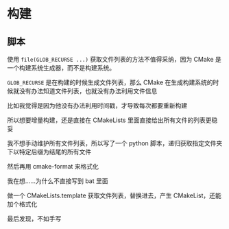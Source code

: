 # 构建

## 脚本

使用 `file(GLOB_RECURSE ...)` 获取文件列表的方法不值得采纳，因为 CMake 是一个构建系统生成器，而不是构建系统。

`GLOB_RECURSE` 是在构建的时候生成文件列表，那么 CMake 在生成构建系统的时候就没有办法知道文件列表，也就没有办法利用文件信息

比如我觉得是因为他没有办法利用时间戳，才导致每次都要重新构建

所以想要增量构建，还是直接在 CMakeLists 里面直接给出所有文件的列表更稳妥

我不想手动维护所有文件列表，所以写了一个 python 脚本，递归获取指定文件夹下以特定后缀为结尾的所有文件

然后再用 cmake-format 来格式化

我在想……为什么不直接写到 bat 里面

做一个 CMakeLists.template 获取文件列表，替换进去，产生 CMakeList，还能加个格式化

最后发现，不如手写